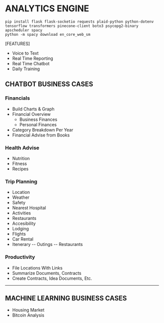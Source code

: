 
# ANALYTICS ENGINE

```
pip install flask flask-socketio requests plaid-python python-dotenv tensorflow transformers pinecone-client boto3 psycopg2-binary apscheduler spacy
python -m spacy download en_core_web_sm
```

[FEATURES]
- Voice to Text
- Real Time Reporting
- Real Time Chatbot
- Daily Training

## CHATBOT BUSINESS CASES

### Financials
- Build Charts & Graph
- Financial Overview
    - Business Finances
    - Personal Finances
- Category Breakdown Per Year
- Financial Advise from Books

### Health Advise
- Nutrition
- Fitness
- Recipes

### Trip Planning
- Location
- Weather
- Safety
- Nearest Hospital
- Activities
- Restaurants
- Accesibility
- Lodging
- Flights
- Car Rental
- Itenerary
    -- Outings
    -- Restaurants

### Productivity
- File Locations With Links
- Summarize Documents, Contracts
- Create Contracts, Idea Documents, Etc.

____________________________

## MACHINE LEARNING BUSINESS CASES
- Housing Market
- Bitcoin Analysis